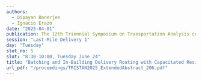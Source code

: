 ```yaml
---
authors:
  - Dipayan Banerjee
  - Ignacio Erazo
date: "2025-04-01"
publication: The 12th Triennial Symposium on Transportation Analysis conference
session: "Last-Mile Delivery 1"
day: "Tuesday"
slot_no: 5
slot: "8:30-10:00, Tuesday June 24"
title: "Batching and In-Building Delivery Routing with Capacitated Residential Parcel Lockers"
url_pdf: "/proceedings/TRISTAN2025_ExtendedAbstract_206.pdf"
---
```

